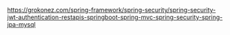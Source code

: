https://grokonez.com/spring-framework/spring-security/spring-security-jwt-authentication-restapis-springboot-spring-mvc-spring-security-spring-jpa-mysql